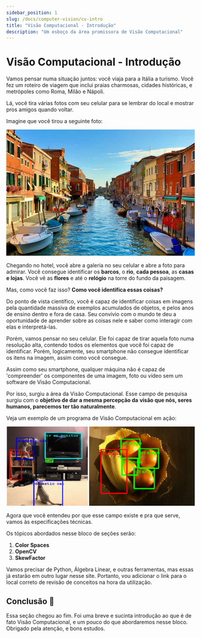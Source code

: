 ```yaml
---
sidebar_position: 1
slug: /docs/computer-vision/cv-intro
title: "Visão Computacional - Introdução"
description: "Um esboço da área promissora de Visão Computacional"
---
```


# Visão Computacional - Introdução

Vamos pensar numa situação juntos: você viaja para a Itália a turismo. Você fez um roteiro de viagem que inclui praias charmosas,
cidades históricas, e metrópoles como Roma, Milão e Nápoli.

Lá, você tira várias fotos com seu celular para se lembrar do local e mostrar pros amigos quando voltar.

Imagine que você tirou a seguinte foto:

![italy](/img/italy.jpg)

Chegando no hotel, você abre a galeria no seu celular e abre a foto para admirar. Você consegue identificar os **barcos**,
o **rio**, **cada pessoa**, as **casas e lojas**. Você vê as **flores** e até o **relógio** na torre do fundo da paisagem.

Mas, como você faz isso? **Como você identifica essas coisas?**

Do ponto de vista científico, você é capaz de identificar coisas em imagens pela quantidade massiva de exemplos acumulados de
objetos, e pelos anos de ensino dentro e fora de casa. Seu convívio com o mundo te deu a oportunidade de aprender sobre as coisas
nele e saber como interagir com elas e interpretá-las. 

Porém, vamos pensar no seu celular. Ele foi capaz de tirar aquela foto numa resolução alta, contendo todos os elementos que
você foi capaz de identificar. Porém, logicamente, seu smartphone não consegue identificar os itens na imagem, assim como
você consegue.

Assim como seu smartphone, qualquer máquina não é capaz de 'compreender' os componentes de uma imagem, foto ou vídeo sem
um software de Visão Computacional.

Por isso, surgiu a área da Visão Computacional. Esse campo de pesquisa surgiu com o **objetivo de dar a mesma percepção da**
**visão que nós, seres humanos, parecemos ter tão naturalmente**.

Veja um exemplo de um programa de Visão Computacional em ação:

![cv-intro](/img/cv-intro.png)

Agora que você entendeu por que esse campo existe e pra que serve, vamos às especificações técnicas.

Os tópicos abordados nesse bloco de seções serão:

1. **Color Spaces**
2. **OpenCV**
3. **SkewFactor**

Vamos precisar de Python, Álgebra Linear, e outras ferramentas, mas essas já estarão em outro lugar nesse site. Portanto, vou
adicionar o link para o local correto de revisão de conceitos na hora da utilização. 

## Conclusão 🎑

Essa seção chegou ao fim. Foi uma breve e sucinta introdução ao que é de fato Visão Computacional, e um pouco do que abordaremos nesse bloco.
Obrigado pela atenção, e bons estudos.

